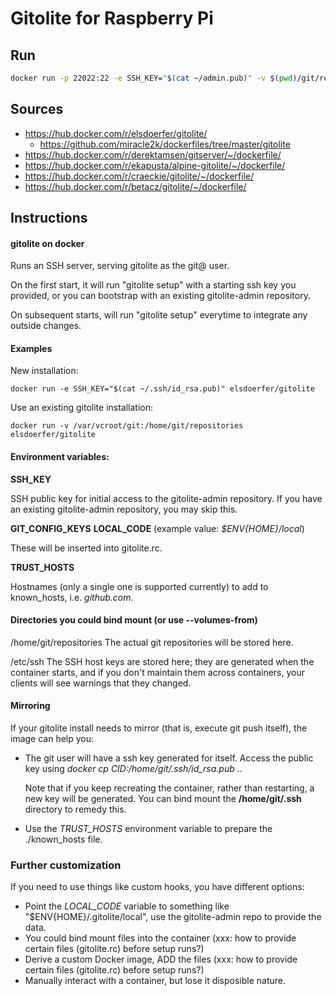 # Gitolite for Raspberry Pi

## Run

```bash
docker run -p 22022:22 -e SSH_KEY="$(cat ~/admin.pub)" -v $(pwd)/git/repositories:/home/git/repositories -v $(pwd)/git/ssh:/etc/ssh --restart=always <image_name>
```

## Sources

- https://hub.docker.com/r/elsdoerfer/gitolite/
  - https://github.com/miracle2k/dockerfiles/tree/master/gitolite
- https://hub.docker.com/r/derektamsen/gitserver/~/dockerfile/
- https://hub.docker.com/r/ekapusta/alpine-gitolite/~/dockerfile/
- https://hub.docker.com/r/craeckie/gitolite/~/dockerfile/
- https://hub.docker.com/r/betacz/gitolite/~/dockerfile/

## Instructions

#### gitolite on docker

Runs an SSH server, serving gitolite as the git@ user.

On the first start, it will run "gitolite setup" with a starting ssh key
you provided, or you can bootstrap with an existing gitolite-admin repository.

On subsequent starts, will run "gitolite setup" everytime to integrate any
outside changes.

#### Examples

New installation:

    docker run -e SSH_KEY="$(cat ~/.ssh/id_rsa.pub)" elsdoerfer/gitolite

Use an existing gitolite installation:

    docker run -v /var/vcroot/git:/home/git/repositories elsdoerfer/gitolite

#### Environment variables:

**SSH_KEY**

SSH public key for initial access to the gitolite-admin repository. If you
have an existing gitolite-admin repository, you may skip this.

**GIT_CONFIG_KEYS**
**LOCAL_CODE** (example value: *$ENV{HOME}/local*)

These will be inserted into gitolite.rc.

**TRUST_HOSTS**

Hostnames (only a single one is supported currently) to add to known_hosts, i.e. *github.com*.

#### Directories you could bind mount (or use --volumes-from)

/home/git/repositories
  The actual git repositories will be stored here.

/etc/ssh
  The SSH host keys are stored here; they are generated when the container starts,
  and if you don't maintain them across containers, your clients will see warnings
  that they changed.

#### Mirroring

If your gitolite install needs to mirror (that is, execute git push itself), the
image can help you:

* The git user will have a ssh key generated for itself. Access the public  key using
  *docker cp CID:/home/git/.ssh/id_rsa.pub .*.

  Note that if you keep recreating the container, rather than restarting, a new key
  will be generated. You can bind mount the **/home/git/.ssh** directory to
  remedy this.

* Use the *TRUST_HOSTS* environment variable to prepare the ./known_hosts file.

### Further customization

If you need to use things like custom hooks, you have different options:

* Point the *LOCAL_CODE* variable to something like "$ENV{HOME}/.gitolite/local", use the gitolite-admin repo to provide the data.
* You could bind mount files into the container (xxx: how to provide certain files (gitolite.rc) before setup runs?)
* Derive a custom Docker image, ADD the files (xxx: how to provide certain files (gitolite.rc) before setup runs?)
* Manually interact with a container, but lose it disposible nature.
